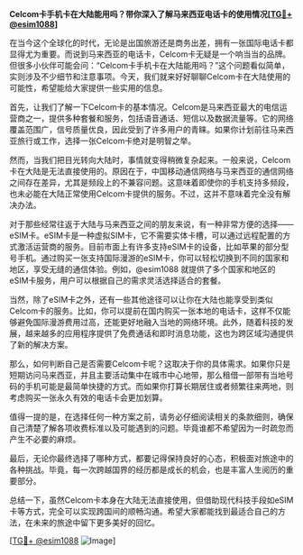 **Celcom卡手机卡在大陆能用吗？带你深入了解马来西亚电话卡的使用情况[[TG💪+ @esim1088](https://t.me/s/esim1088)]**

在当今这个全球化的时代，无论是出国旅游还是商务出差，拥有一张国际电话卡都显得尤为重要。而说到马来西亚的电话卡，Celcom卡无疑是一个响当当的品牌。但很多小伙伴可能会问：“Celcom卡手机卡在大陆能用吗？”这个问题看似简单，实则涉及不少细节和注意事项。今天，我们就来好好聊聊Celcom卡在大陆使用的可能性，希望能给大家提供一些实用的信息。

首先，让我们了解一下Celcom卡的基本情况。Celcom是马来西亚最大的电信运营商之一，提供多种套餐和服务，包括语音通话、短信以及数据流量等。它的网络覆盖范围广，信号质量优良，因此受到了许多用户的青睐。如果你计划前往马来西亚旅行或工作，选择一张Celcom卡绝对是明智之举。

然而，当我们把目光转向大陆时，事情就变得稍微复杂起来。一般来说，Celcom卡在大陆是无法直接使用的。原因在于，中国移动通信网络与马来西亚的通信网络之间存在差异，尤其是频段上的不兼容问题。这意味着即使你的手机支持多频段，也未必能在大陆正常使用Celcom卡提供的服务。不过，这并不意味着完全没有解决办法。

对于那些经常往返于大陆与马来西亚之间的朋友来说，有一种非常方便的选择——eSIM卡。eSIM卡是一种虚拟SIM卡，它不需要实体卡槽，可以通过远程配置的方式激活运营商的服务。目前市面上有许多支持eSIM卡的设备，比如苹果的部分型号手机。通过购买一张支持国际漫游的eSIM卡，你可以轻松切换到不同的国家和地区，享受无缝的通信体验。例如，@esim1088 就提供了多个国家和地区的eSIM卡服务，用户可以根据自己的需求灵活选择适合的套餐。

当然，除了eSIM卡之外，还有一些其他途径可以让你在大陆也能享受到类似Celcom卡的服务。比如，你可以提前在国内购买一张本地的电话卡，这样不仅能够避免国际漫游费用过高，还能更好地融入当地的网络环境。此外，随着科技的发展，越来越多的应用程序提供了免费通话和即时消息功能，这也为跨区域沟通提供了新的解决方案。

那么，如何判断自己是否需要Celcom卡呢？这取决于你的具体需求。如果你只是短期访问马来西亚，并且主要活动集中在城市中心地带，那么租借一部带有当地号码的手机可能是最简单快捷的方式。而如果你打算长期居住或者频繁往来两地，则考虑购买一张永久有效的电话卡会更加划算。

值得一提的是，在选择任何一种方案之前，请务必仔细阅读相关的条款细则，确保自己清楚了解各项收费标准以及可能遇到的问题。毕竟谁都不希望因为一时疏忽而产生不必要的麻烦。

最后，无论你最终选择了哪种方式，都要记得保持良好的心态，积极面对旅途中的各种挑战。毕竟，每一次跨越国界的经历都是成长的机会，也是丰富人生阅历的重要部分。

总结一下，虽然Celcom卡本身在大陆无法直接使用，但借助现代科技手段如eSIM卡等方式，完全可以实现跨国间的顺畅沟通。希望大家都能找到最适合自己的方法，在未来的旅途中留下更多美好的回忆。

[[TG💪+ @esim1088](https://t.me/s/esim1088) ![Image](https://i.postimg.cc/4NQfJmqS/Snipaste-2025-05-13-00-14-12.png)]